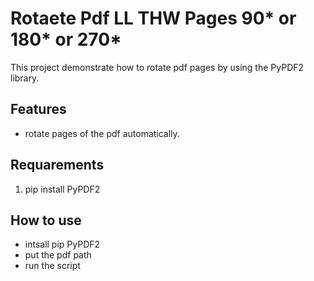 # Rotaete Pdf LL THW  Pages 90* or 180* or 270* 

This project demonstrate how to rotate pdf pages by using the PyPDF2 library.

## Features 
 
 * rotate pages of the pdf automatically.


## Requarements

1. pip install PyPDF2

## How to use 
 * intsall pip PyPDF2
 * put the pdf path 
 * run the script 
